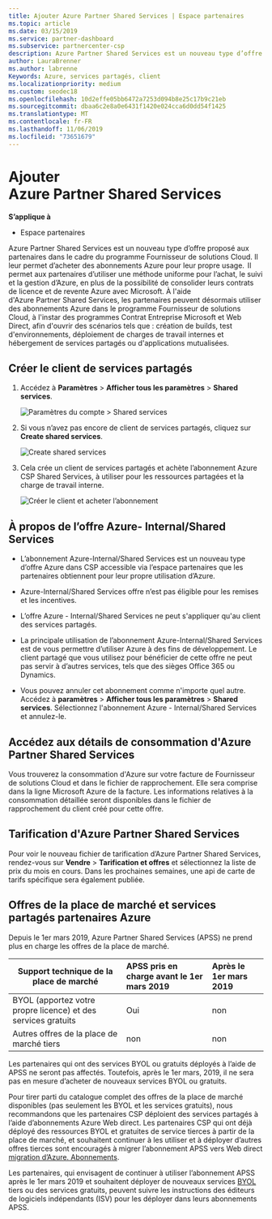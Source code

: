 ```yaml
---
title: Ajouter Azure Partner Shared Services | Espace partenaires
ms.topic: article
ms.date: 03/15/2019
ms.service: partner-dashboard
ms.subservice: partnercenter-csp
description: Azure Partner Shared Services est un nouveau type d’offre proposé aux partenaires dans le cadre du programme Fournisseur de solutions Cloud. Il leur permet d’acheter des abonnements Azure pour leur propre usage.
author: LauraBrenner
ms.author: labrenne
Keywords: Azure, services partagés, client
ms.localizationpriority: medium
ms.custom: seodec18
ms.openlocfilehash: 10d2effe05bb6472a7253d094b8e25c17b9c21eb
ms.sourcegitcommit: dbaa6c2e8a0e6431f1420e024cca6d0dd54f1425
ms.translationtype: MT
ms.contentlocale: fr-FR
ms.lasthandoff: 11/06/2019
ms.locfileid: "73651679"
---
```

# <a name="add-azure-partner-shared-services"></a>Ajouter Azure Partner Shared Services

**S’applique à**

-  Espace partenaires

Azure Partner Shared Services est un nouveau type d’offre proposé aux partenaires dans le cadre du programme Fournisseur de solutions Cloud. Il leur permet d’acheter des abonnements Azure pour leur propre usage.  Il permet aux partenaires d’utiliser une méthode uniforme pour l’achat, le suivi et la gestion d’Azure, en plus de la possibilité de consolider leurs contrats de licence et de revente Azure avec Microsoft. À l'aide d'Azure Partner Shared Services, les partenaires peuvent désormais utiliser des abonnements Azure dans le programme Fournisseur de solutions Cloud, à l'instar des programmes Contrat Entreprise Microsoft et Web Direct, afin d'ouvrir des scénarios tels que : création de builds, test d'environnements, déploiement de charges de travail internes et hébergement de services partagés ou d'applications mutualisées.  

## <a name="create-the-shared-services-tenant"></a>Créer le client de services partagés

1. Accédez à **Paramètres** > **Afficher tous les paramètres** > **Shared services**.

    ![**Paramètres du compte** > **Shared services**](images/sharedservices2.png)

2. Si vous n’avez pas encore de client de services partagés, cliquez sur **Create shared services**.

    ![Create shared services](images/sharedservices3.png)

3. Cela crée un client de services partagés et achète l’abonnement Azure CSP Shared Services, à utiliser pour les ressources partagées et la charge de travail interne.

    ![Créer le client et acheter l’abonnement](images/sharedservices5.png)

## <a name="about-the-azure--internalshared-services-offer"></a>À propos de l’offre Azure- Internal/Shared Services

- L’abonnement Azure-Internal/Shared Services est un nouveau type d’offre Azure dans CSP accessible via l’espace partenaires que les partenaires obtiennent pour leur propre utilisation d’Azure. 

- Azure-Internal/Shared Services offre n’est pas éligible pour les remises et les incentives.

- L’offre Azure - Internal/Shared Services ne peut s'appliquer qu'au client des services partagés.

- La principale utilisation de l’abonnement Azure-Internal/Shared Services est de vous permettre d’utiliser Azure à des fins de développement. Le client partagé que vous utilisez pour bénéficier de cette offre ne peut pas servir à d’autres services, tels que des sièges Office 365 ou Dynamics. 

- Vous pouvez annuler cet abonnement comme n'importe quel autre. Accédez à **paramètres** > **Afficher tous les paramètres** > **Shared services**. Sélectionnez l'abonnement Azure - Internal/Shared Services et annulez-le.

## <a name="accessing-azure-partner-shared-services-consumption-details"></a>Accédez aux détails de consommation d'Azure Partner Shared Services

Vous trouverez la consommation d'Azure sur votre facture de Fournisseur de solutions Cloud et dans le fichier de rapprochement. Elle sera comprise dans la ligne Microsoft Azure de la facture. Les informations relatives à la consommation détaillée seront disponibles dans le fichier de rapprochement du client créé pour cette offre. 

## <a name="azure-partner-shared-services-pricing"></a>Tarification d'Azure Partner Shared Services

Pour voir le nouveau fichier de tarification d’Azure Partner Shared Services, rendez-vous sur **Vendre** >  **Tarification et offres** et sélectionnez la liste de prix du mois en cours. Dans les prochaines semaines, une api de carte de tarifs spécifique sera également publiée.

## <a name="marketplace-offers-and-azure-partner-shared-services"></a>Offres de la place de marché et services partagés partenaires Azure

Depuis le 1er mars 2019, Azure Partner Shared Services (APSS) ne prend plus en charge les offres de la place de marché.   

|**Support technique de la place de marché**   |**APSS pris en charge avant le 1er mars 2019**|**Après le 1er mars 2019**|
|---------------------------|:----------------------------|:-------------------|
|BYOL (apportez votre propre licence) et des services gratuits   | Oui   | non|
|Autres offres de la place de marché tiers   | non   |non|


Les partenaires qui ont des services BYOL ou gratuits déployés à l’aide de APSS ne seront pas affectés. Toutefois, après le 1er mars, 2019, il ne sera pas en mesure d’acheter de nouveaux services BYOL ou gratuits. 

Pour tirer parti du catalogue complet des offres de la place de marché disponibles (pas seulement les BYOL et les services gratuits), nous recommandons que les partenaires CSP déploient des services partagés à l’aide d’abonnements Azure Web direct.  Les partenaires CSP qui ont déjà déployé des ressources BYOL et gratuites de service tierces à partir de la place de marché, et souhaitent continuer à les utiliser et à déployer d’autres offres tierces sont encouragés à migrer l’abonnement APSS vers Web direct [migration d’Azure. Abonnements](https://docs.microsoft.com/azure/cloud-solution-provider/migration/migration#migrating-existing-azure-subscriptions).

Les partenaires, qui envisagent de continuer à utiliser l’abonnement APSS après le 1er mars 2019 et souhaitent déployer de nouveaux services [BYOL](https://azuremarketplace.microsoft.com/marketplace/apps?filters=byol) tiers ou des services gratuits, peuvent suivre les instructions des éditeurs de logiciels indépendants (ISV) pour les déployer dans leurs abonnements APSS.

